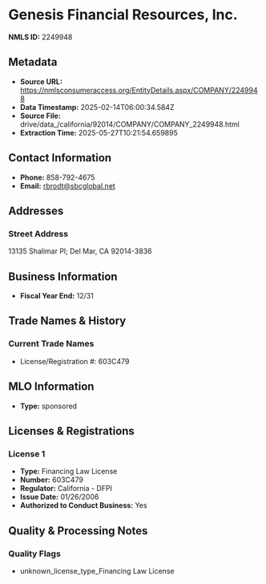 # Genesis Financial Resources, Inc.

**NMLS ID:** 2249948

## Metadata
- **Source URL:** https://nmlsconsumeraccess.org/EntityDetails.aspx/COMPANY/2249948
- **Data Timestamp:** 2025-02-14T06:00:34.584Z
- **Source File:** drive/data_/california/92014/COMPANY/COMPANY_2249948.html
- **Extraction Time:** 2025-05-27T10:21:54.659895

## Contact Information
- **Phone:** 858-792-4675
- **Email:** rbrodt@sbcglobal.net

## Addresses
### Street Address
13135 Shalimar Pl; Del Mar, CA 92014-3836

## Business Information
- **Fiscal Year End:** 12/31

## Trade Names & History
### Current Trade Names
- License/Registration #: 603C479

## MLO Information
- **Type:** sponsored

## Licenses & Registrations

### License 1
- **Type:** Financing Law License
- **Number:** 603C479
- **Regulator:** California - DFPI
- **Issue Date:** 01/26/2006
- **Authorized to Conduct Business:** Yes

## Quality & Processing Notes
### Quality Flags
- unknown_license_type_Financing Law License
